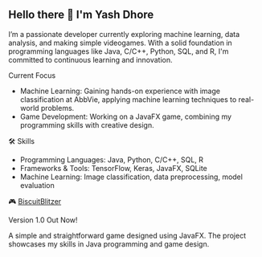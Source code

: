 ## Hello there 🤠 I'm Yash Dhore

I’m a passionate developer currently exploring machine learning, data analysis, and making simple videogames. With a solid foundation in programming languages like Java, C/C++, Python, SQL, and R, I'm committed to continuous learning and innovation.

Current Focus

- Machine Learning: Gaining hands-on experience with image classification at AbbVie, applying machine learning techniques to real-world problems.
- Game Development: Working on a JavaFX game, combining my programming skills with creative design.

🛠️ Skills

- Programming Languages: Java, Python, C/C++, SQL, R
- Frameworks & Tools: TensorFlow, Keras, JavaFX, SQLite
- Machine Learning: Image classification, data preprocessing, model evaluation

🎮 [BiscuitBlitzer](https://github.com/yash-dhore/BiscuitBlitzer)

Version 1.0 Out Now!

A simple and straightforward game designed using JavaFX. The project showcases my skills in Java programming and game design.
